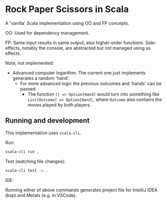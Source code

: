 # Rock Paper Scissors in Scala

A 'vanilla' Scala implementation using OO and FP concepts.

OO: Used for dependency management.

FP: Same input results in same output, also higher-order functions. Side-effects, notably the console, are abstracted but not managed using as effects. 

Note, not implemented:

- Advanced computer logarithm. The current one just implements generates a random 'hand'.
  - For more advanced logic the previous outcomes and 'hands' can be passed. 
    - The function `() => Option[Hand]` would turn into something like `List[Outcome] => Option[Hand]`, where `Outcome` also contains the moves played by both players.

## Running and development

This implementation uses `scala-cli`.

Run:

```bash
scala-cli run .
```

Test (watching file changes):

```bash
scala-cli test -w .
```

IDE:

Running either of above commands generates project file for IntelliJ IDEA (bsp) and Metals (e.g. in VSCode).
